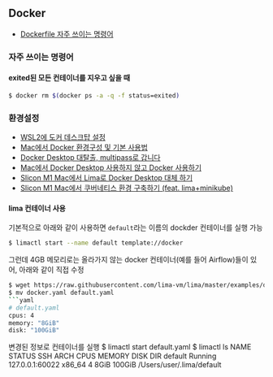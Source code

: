 ## Docker

- [Dockerfile 자주 쓰이는 명령어](https://www.daleseo.com/dockerfile/)

### 자주 쓰이는 명령어

#### exited된 모든 컨테이너를 지우고 싶을 때

```bash
$ docker rm $(docker ps -a -q -f status=exited)
```

### 환경설정
- [WSL2에 도커 데스크턉 설정](https://blog.wslhub.com/%EC%9C%A0%EB%A3%8C%EB%A1%9C-%EC%A0%84%ED%99%98%EB%90%98%EB%8A%94-%EB%8F%84%EC%BB%A4-%EB%8D%B0%EC%8A%A4%ED%81%AC%ED%86%B1-%EB%8C%80%EC%95%88-%EC%B0%BE%EA%B8%B0-%EC%9C%88%EB%8F%84%EC%9A%B0-%EC%82%AC%EC%9A%A9%EC%9E%90-74f1a261eb32)
- [Mac에서 Docker 환경구성 및 기본 사용법](https://bblog.tistory.com/297)
- [Docker Desktop 대탈출, multipass로 갑니다](https://jybaek.tistory.com/934)
- [Mac에서 Docker Desktop 사용하지 않고 Docker 사용하기](https://blog.bsk.im/2021/09/07/macos-docker-without-docker-feat-minikube-ko/)
- [Slicon M1 Mac에서 Lima로 Docker Desktop 대체 하기](https://breezymind.com/slicon-m1-mac-lima-docker-desktop-alternative/)
- [Slicon M1 Mac에서 쿠버네티스 환경 구축하기 (feat. lima+minikube)](https://breezymind.com/slicon-m1-mac-kubernetes-env-with-lima-minikube/)

#### lima 컨테이너 사용
기본적으로 아래와 같이 사용하면 `default`라는 이름의 dockder 컨테이너를 실행 가능
```bash
$ limactl start --name default template://docker
```

그런데 4GB 메모리로는 올라가지 않는 docker 컨테이너(예를 들어 Airflow)들이 있어, 아래와 같이 직접 수정
```bash
$ wget https://raw.githubusercontent.com/lima-vm/lima/master/examples/docker.yaml
$ mv docker.yaml default.yaml
```yaml
# default.yaml
cpus: 4
memory: "8GiB"
disk: "100GiB"
```

변경된 정보로 컨테이너를 실행
$ limactl start default.yaml
$ limactl ls
NAME       STATUS     SSH                ARCH      CPUS    MEMORY    DISK      DIR
default    Running    127.0.0.1:60022    x86_64    4       8GiB      100GiB    /Users/user/.lima/default
```

